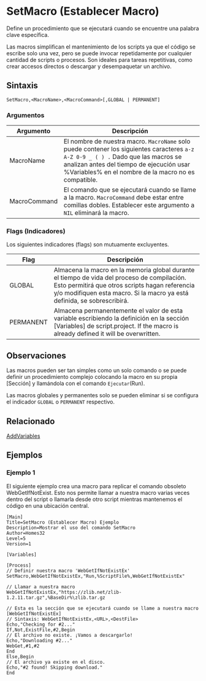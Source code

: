 # SetMacro (Establecer Macro)

Define un procedimiento que se ejecutará cuando se encuentre una palabra clave específica.

Las macros simplifican el mantenimiento de los scripts ya que el código se escribe solo una vez, pero se puede invocar repetidamente por cualquier cantidad de scripts o procesos. Son ideales para tareas repetitivas, como crear accesos directos o descargar y desempaquetar un archivo.

## Sintaxis

```pebakery
SetMacro,<MacroName>,<MacroCommand>[,GLOBAL | PERMANENT]
```

### Argumentos

| Argumento | Descripción |
| --- | --- |
| MacroName | El nombre de nuestra macro. `MacroName` solo puede contener los siguientes caracteres `a-z A-Z 0-9 _ ( ) .` Dado que las macros se analizan antes del tiempo de ejecución usar %Variables% en el nombre de la macro no es compatible.|
| MacroCommand | El comando que se ejecutará cuando se llame a la macro. `MacroCommand` debe estar entre comillas dobles. Establecer este argumento a `NIL` eliminará la macro. |

### Flags (Indicadores)

Los siguientes indicadores (flags) son mutuamente excluyentes.

| Flag | Descripción |
| --- | --- |
| GLOBAL | Almacena la macro en la memoria global durante el tiempo de vida del proceso de compilación. Esto permitirá que otros scripts hagan referencia y/o modifiquen esta macro. Si la macro ya está definida, se sobrescribirá. |
| PERMANENT | Almacena permanentemente el valor de esta variable escribiendo la definición en la sección [Variables] de script.project. If the macro is already defined it will be overwritten. |

## Observaciones

Las macros pueden ser tan simples como un solo comando o se puede definir un procedimiento complejo colocando la macro en su propia [Sección] y llamándola con el comando `Ejecutar`(Run).

Las macros globales y permanentes solo se pueden eliminar si se configura el indicador `GLOBAL` o `PERMANENT` respectivo.

## Relacionado

[AddVariables](./AddVariables.md)

## Ejemplos

### Ejemplo 1

El siguiente ejemplo crea una macro para replicar el comando obsoleto WebGetIfNotExist. Esto nos permite llamar a nuestra macro varias veces dentro del script o llamarla desde otro script mientras mantenemos el código en una ubicación central.

```pebakery
[Main]
Title=SetMacro (Establecer Macro) Ejemplo
Description=Mostrar el uso del comando SetMacro
Author=Homes32
Level=5
Version=1

[Variables]

[Process]
// Definir nuestra macro 'WebGetIfNotExistEx'
SetMacro,WebGetIfNotExistEx,"Run,%ScriptFile%,WebGetIfNotExistEx"

// Llamar a nuestra macro
WebGetIfNotExistEx,"https://zlib.net/zlib-1.2.11.tar.gz",%BaseDir%\zlib.tar.gz

// Esta es la sección que se ejecutará cuando se llame a nuestra macro
[WebGetIfNotExistEx]
// Sintaxis: WebGetIfNotExistEx,<URL>,<DestFile>
Echo,"Checking for #2..."
If,Not,ExistFile,#2,Begin
// El archivo no existe. ¡Vamos a descargarlo!
Echo,"Downloading #2..."
WebGet,#1,#2
End
Else,Begin
// El archivo ya existe en el disco.
Echo,"#2 found! Skipping download."
End
```
